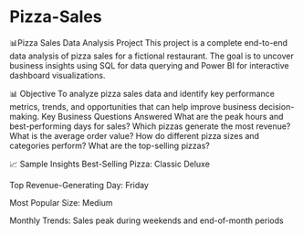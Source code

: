 # Pizza-Sales
📊Pizza Sales Data Analysis Project
This project is a complete end-to-end data analysis of pizza sales for a fictional restaurant. The goal is to uncover business insights using SQL for data querying and Power BI for interactive dashboard visualizations.

📊 Objective
To analyze pizza sales data and identify key performance metrics, trends, and opportunities that can help improve business decision-making.
Key Business Questions Answered
What are the peak hours and best-performing days for sales?
Which pizzas generate the most revenue?
What is the average order value?
How do different pizza sizes and categories perform?
What are the top-selling pizzas?

📈 Sample Insights
Best-Selling Pizza: Classic Deluxe

Top Revenue-Generating Day: Friday

Most Popular Size: Medium

Monthly Trends: Sales peak during weekends and end-of-month periods
